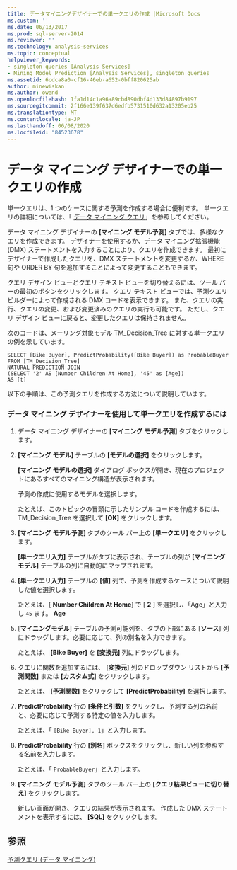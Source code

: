 ```yaml
---
title: データマイニングデザイナーでの単一クエリの作成 |Microsoft Docs
ms.custom: ''
ms.date: 06/13/2017
ms.prod: sql-server-2014
ms.reviewer: ''
ms.technology: analysis-services
ms.topic: conceptual
helpviewer_keywords:
- singleton queries [Analysis Services]
- Mining Model Prediction [Analysis Services], singleton queries
ms.assetid: 6cdca8a0-cf16-46eb-a652-0bff820625ab
author: minewiskan
ms.author: owend
ms.openlocfilehash: 1fa1d14c1a96a89cbd890dbf4d133d84897b9197
ms.sourcegitcommit: 2f166e139f637d6edfb5731510d632a13205eb25
ms.translationtype: MT
ms.contentlocale: ja-JP
ms.lasthandoff: 06/08/2020
ms.locfileid: "84523678"
---
```

# <a name="create-a-singleton-query-in-the-data-mining-designer"></a>データ マイニング デザイナーでの単一クエリの作成
  単一クエリは、1 つのケースに関する予測を作成する場合に便利です。 単一クエリの詳細については、「 [データ マイニング クエリ](data-mining-queries.md)」を参照してください。  
  
 データ マイニング デザイナーの **[マイニング モデル予測]** タブでは、多様なクエリを作成できます。 デザイナーを使用するか、データ マイニング拡張機能 (DMX) ステートメントを入力することにより、クエリを作成できます。 最初にデザイナーで作成したクエリを、DMX ステートメントを変更するか、WHERE 句や ORDER BY 句を追加することによって変更することもできます。  
  
 クエリ デザイン ビューとクエリ テキスト ビューを切り替えるには、ツール バーの最初のボタンをクリックします。 クエリ テキスト ビューでは、予測クエリ ビルダーによって作成される DMX コードを表示できます。 また、クエリの実行、クエリの変更、および変更済みのクエリの実行も可能です。 ただし、クエリ デザイン ビューに戻ると、変更したクエリは保持されません。  
  
 次のコードは、メーリング対象モデル TM_Decision_Tree に対する単一クエリの例を示しています。  
  
```  
SELECT [Bike Buyer], PredictProbability([Bike Buyer]) as ProbableBuyer  
FROM [TM_Decision_Tree]  
NATURAL PREDICTION JOIN  
(SELECT '2' AS [Number Children At Home], '45' as [Age])  
AS [t]  
```  
  
 以下の手順は、この予測クエリを作成する方法について説明しています。  
  
### <a name="to-create-a-singleton-query-by-using-the-data-mining-designer"></a>データ マイニング デザイナーを使用して単一クエリを作成するには  
  
1.  データ マイニング デザイナーの **[マイニング モデル予測]** タブをクリックします。  
  
2.  **[マイニング モデル]** テーブルの **[モデルの選択]** をクリックします。  
  
     **[マイニング モデルの選択]** ダイアログ ボックスが開き、現在のプロジェクトにあるすべてのマイニング構造が表示されます。  
  
     予測の作成に使用するモデルを選択します。  
  
     たとえば、このトピックの冒頭に示したサンプル コードを作成するには、TM_Decision_Tree を選択して **[OK]** をクリックします。  
  
3.  **[マイニング モデル予測]** タブのツール バー上の **[単一クエリ]** をクリックします。  
  
     **[単一クエリ入力]** テーブルがタブに表示され、テーブルの列が **[マイニング モデル]** テーブルの列に自動的にマップされます。  
  
4.  **[単一クエリ入力]** テーブルの **[値]** 列で、予測を作成するケースについて説明した値を選択します。  
  
     たとえば、[ **Number Children At Home**] で [ **2** ] を選択し、「Age」と入力し `45` ます。 **Age**  
  
5.  [**マイニングモデル**] テーブルの予測可能列を、タブの下部にある [**ソース**] 列にドラッグします。必要に応じて、列の別名を入力できます。  
  
     たとえば、 **[Bike Buyer]** を **[変換元]** 列にドラッグします。  
  
6.  クエリに関数を追加するには、 **[変換元]** 列のドロップダウン リストから **[予測関数]** または **[カスタム式]** をクリックします。  
  
     たとえば、 **[予測関数]** をクリックして **[PredictProbability]** を選択します。  
  
7.  **PredictProbability** 行の **[条件と引数]** をクリックし、予測する列の名前と、必要に応じて予測する特定の値を入力します。  
  
     たとえば、「 `[Bike Buyer], 1`」と入力します。  
  
8.  **PredictProbability** 行の **[別名]** ボックスをクリックし、新しい列を参照する名前を入力します。  
  
     たとえば、「 `ProbableBuyer`」と入力します。  
  
9. **[マイニング モデル予測]** タブのツール バー上の **[クエリ結果ビューに切り替え]** をクリックします。  
  
     新しい画面が開き、クエリの結果が表示されます。 作成した DMX ステートメントを表示するには、 **[SQL]** をクリックします。  
  
## <a name="see-also"></a>参照  
 [予測クエリ &#40;データ マイニング&#41;](prediction-queries-data-mining.md)  
  
  
